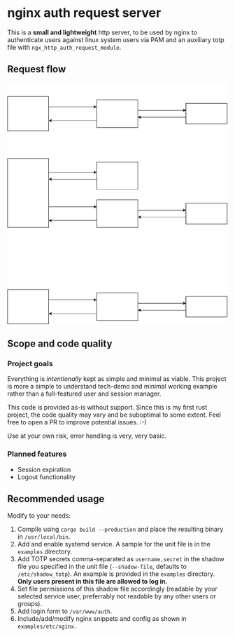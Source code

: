 # nginx auth request server

This is a **small and lightweight** http server, to be used by nginx to authenticate users against linux system users via PAM and an auxiliary totp file with `ngx_http_auth_request_module`.

## Request flow

![Request flow diagram](docs/nginx-auth-request.svg)

## Scope and code quality

### Project goals

Everything is *intentionally* kept as simple and minimal as viable.
This project is more a simple to understand tech-demo and minimal working example rather than a full-featured user and session manager.

This code is provided as-is without support.
Since this is my first rust project, the code quality may vary and be suboptimal to some extent.
Feel free to open a PR to improve potential issues. :-)

Use at your own risk, error handling is very, very basic.

### Planned features

- Session expiration
- Logout functionality

## Recommended usage

Modify to your needs:

1. Compile using `cargo build --production` and place the resulting binary in `/usr/local/bin`.
2. Add and enable systemd service. A sample for the unit file is in the `examples` directory.
3. Add TOTP secrets comma-separated as `username,secret` in the shadow file you specified in the unit file (`--shadow-file`, defaults to `/etc/shadow_totp`).  An example is provided in the `examples` directory. **Only users present in this file are allowed to log in.**
4. Set file permissions of this shadow file accordingly (readable by your selected service user, preferrably not readable by any other users or groups).
5. Add login form to `/var/www/auth`.
6. Include/add/modify nginx snippets and config as shown in `examples/etc/nginx`.
